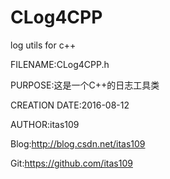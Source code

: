 # CLog4CPP
log utils for c++

FILENAME:CLog4CPP.h

PURPOSE:这是一个C++的日志工具类

CREATION DATE:2016-08-12

AUTHOR:itas109

Blog:http://blog.csdn.net/itas109

Git:https://github.com/itas109


